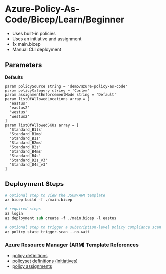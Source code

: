 # Azure-Policy-As-Code/Bicep/Learn/Beginner

* Uses built-in policies
* Uses an initiative and assignment
* 1x main.bicep
* Manual CLI deployment

## Parameters

**Defaults**

```bicep
param policySource string = 'demo/azure-policy-as-code'
param policyCategory string = 'Custom'
param assignmentEnforcementMode string = 'Default'
param listOfAllowedLocations array = [
  'eastus'
  'eastus2'
  'westus'
  'westus2'
]
param listOfAllowedSKUs array = [
  'Standard_B1ls'
  'Standard_B1ms'
  'Standard_B1s'
  'Standard_B2ms'
  'Standard_B2s'
  'Standard_B4ms'
  'Standard_B4s'
  'Standard_D2s_v3'
  'Standard_D4s_v3'
]
```

## Deployment Steps

```s
# optional step to view the JSON/ARM template
az bicep build -f ./main.bicep

# required steps
az login
az deployment sub create -f ./main.bicep -l eastus

# optional step to trigger a subscription-level policy compliance scan 
az policy state trigger-scan --no-wait
```

### Azure Resource Manager (ARM) Template References

* [policy definitions](https://docs.microsoft.com/en-us/azure/templates/microsoft.authorization/policydefinitions?tabs=json)
* [policyset definitions (initiatives)](https://docs.microsoft.com/en-us/azure/templates/microsoft.authorization/policysetdefinitions?tabs=json)
* [policy assignments](https://docs.microsoft.com/en-us/azure/templates/microsoft.authorization/policyassignments?tabs=json)
